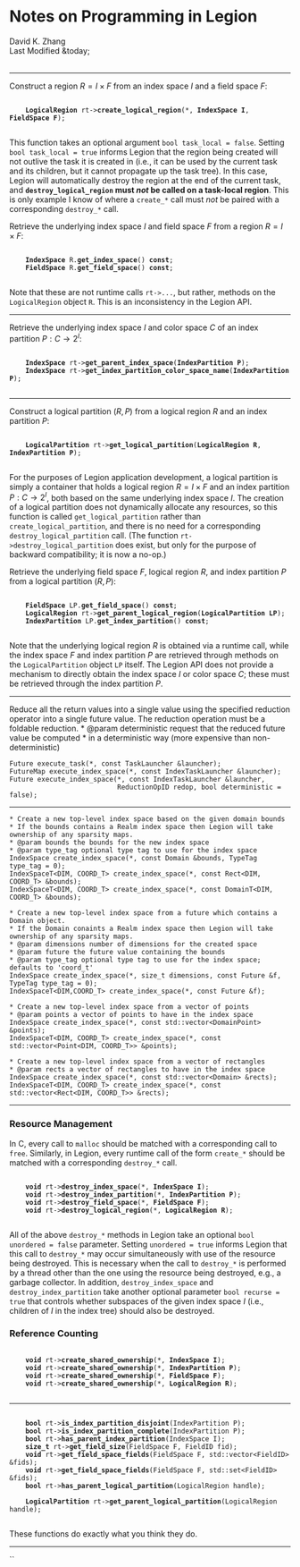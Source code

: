 # Notes on Programming in Legion

<div class="text-center">
    David K. Zhang<br>
    Last Modified &today;
</div><br>

--------------------------------------------------------------------------------

Construct a region $R = I \times F$ from an index space $I$ and a field space $F$:

<pre class="bg-light"><code>
    <b class="return-type">LogicalRegion</b> rt-><b class="func-name">create_logical_region</b>(*, <b class="arg">IndexSpace I</b>, <b class="arg">FieldSpace F</b>);

</code></pre>


This function takes an optional argument `bool task_local = false`. Setting `bool task_local = true` informs Legion that the region being created will not outlive the task it is created in (i.e., it can be used by the current task and its children, but it cannot propagate up the task tree). In this case, Legion will automatically destroy the region at the end of the current task, and **`destroy_logical_region` must _not_ be called on a task-local region**. This is only example I know of where a `create_*` call must _not_ be paired with a corresponding `destroy_*` call.

Retrieve the underlying index space $I$ and field space $F$ from a region $R = I \times F$:

<pre class="bg-light"><code>
    <b class="return-type">IndexSpace</b> R.<b class="func-name">get_index_space</b>() <b class="keyword">const</b>;
    <b class="return-type">FieldSpace</b> R.<b class="func-name">get_field_space</b>() <b class="keyword">const</b>;

</code></pre>

Note that these are not runtime calls `rt->...`, but rather, methods on the `LogicalRegion` object `R`. This is an inconsistency in the Legion API.

--------------------------------------------------------------------------------

Retrieve the underlying index space $I$ and color space $C$ of an index partition $P: C \to 2^I$:

<pre class="bg-light"><code>
    <b class="return-type">IndexSpace</b> rt-><b class="func-name">get_parent_index_space</b>(<b class="arg">IndexPartition P</b>);
    <b class="return-type">IndexSpace</b> rt-><b class="func-name">get_index_partition_color_space_name</b>(<b class="arg">IndexPartition P</b>);

</code></pre>

--------------------------------------------------------------------------------

Construct a logical partition $(R, P)$ from a logical region $R$ and an index partition $P$:

<pre class="bg-light"><code>
    <b class="return-type">LogicalPartition</b> rt-><b class="func-name">get_logical_partition</b>(<b class="arg">LogicalRegion R</b>, <b class="arg">IndexPartition P</b>);

</code></pre>

For the purposes of Legion application development, a logical partition is simply a container that holds a logical region $R = I \times F$ and an index partition $P: C \to 2^I$, both based on the same underlying index space $I$. The creation of a logical partition does not dynamically allocate any resources, so this function is called `get_logical_partition` rather than `create_logical_partition`, and there is no need for a corresponding `destroy_logical_partition` call. (The function `rt->destroy_logical_partition` does exist, but only for the purpose of backward compatibility; it is now a no-op.)

Retrieve the underlying field space $F$, logical region $R$, and index partition $P$ from a logical partition $(R, P)$:

<pre class="bg-light"><code>
    <b class="return-type">FieldSpace</b> LP.<b class="func-name">get_field_space</b>() <b class="keyword">const</b>;
    <b class="return-type">LogicalRegion</b> rt-><b class="func-name">get_parent_logical_region</b>(<b class="arg">LogicalPartition LP</b>);
    <b class="return-type">IndexPartition</b> LP.<b class="func-name">get_index_partition</b>() <b class="keyword">const</b>;

</code></pre>

Note that the underlying logical region $R$ is obtained via a runtime call, while the index space $F$ and index partition $P$ are retrieved through methods on the `LogicalPartition` object `LP` itself. The Legion API does not provide a mechanism to directly obtain the index space $I$ or color space $C$; these must be retrieved through the index partition $P$.

--------------------------------------------------------------------------------

Reduce all the return values into a single value using the specified
reduction operator into a single future value.  The reduction operation must be
a foldable reduction.
       * @param deterministic request that the reduced future value be computed
       *        in a deterministic way (more expensive than non-deterministic)

```
Future execute_task(*, const TaskLauncher &launcher);
FutureMap execute_index_space(*, const IndexTaskLauncher &launcher);
Future execute_index_space(*, const IndexTaskLauncher &launcher,
                           ReductionOpID redop, bool deterministic = false);
```

--------------------------------------------------------------------------------

```
* Create a new top-level index space based on the given domain bounds
* If the bounds contains a Realm index space then Legion will take ownership of any sparsity maps.
* @param bounds the bounds for the new index space
* @param type_tag optional type tag to use for the index space
IndexSpace create_index_space(*, const Domain &bounds, TypeTag type_tag = 0);
IndexSpaceT<DIM, COORD_T> create_index_space(*, const Rect<DIM, COORD_T> &bounds);
IndexSpaceT<DIM, COORD_T> create_index_space(*, const DomainT<DIM, COORD_T> &bounds);

* Create a new top-level index space from a future which contains a Domain object.
* If the Domain conaints a Realm index space then Legion will take ownership of any sparsity maps.
* @param dimensions number of dimensions for the created space
* @param future the future value containing the bounds
* @param type_tag optional type tag to use for the index space; defaults to 'coord_t'
IndexSpace create_index_space(*, size_t dimensions, const Future &f, TypeTag type_tag = 0);
IndexSpaceT<DIM,COORD_T> create_index_space(*, const Future &f);
```

```
* Create a new top-level index space from a vector of points
* @param points a vector of points to have in the index space
IndexSpace create_index_space(*, const std::vector<DomainPoint> &points);
IndexSpaceT<DIM, COORD_T> create_index_space(*, const std::vector<Point<DIM, COORD_T>> &points);
```

```
* Create a new top-level index space from a vector of rectangles
* @param rects a vector of rectangles to have in the index space
IndexSpace create_index_space(*, const std::vector<Domain> &rects);
IndexSpaceT<DIM, COORD_T> create_index_space(*, const std::vector<Rect<DIM, COORD_T>> &rects);
```

--------------------------------------------------------------------------------

### Resource Management

In C, every call to `malloc` should be matched with a corresponding call to `free`. Similarly, in Legion, every runtime call of the form `create_*` should be matched with a corresponding `destroy_*` call.

<pre class="bg-light"><code>
    <b class="return-type">void</b> rt-><b class="func-name">destroy_index_space</b>(*, <b class="arg">IndexSpace I</b>);
    <b class="return-type">void</b> rt-><b class="func-name">destroy_index_partition</b>(*, <b class="arg">IndexPartition P</b>);
    <b class="return-type">void</b> rt-><b class="func-name">destroy_field_space</b>(*, <b class="arg">FieldSpace F</b>);
    <b class="return-type">void</b> rt-><b class="func-name">destroy_logical_region</b>(*, <b class="arg">LogicalRegion R</b>);

</code></pre>

All of the above `destroy_*` methods in Legion take an optional `bool unordered = false` parameter. Setting `unordered = true` informs Legion that this call to `destroy_*` may occur simultaneously with use of the resource being destroyed. This is necessary when the call to `destroy_*` is performed by a thread other than the one using the resource being destroyed, e.g., a garbage collector. In addition, `destroy_index_space` and `destroy_index_partition` take another optional parameter `bool recurse = true` that controls whether subspaces of the given index space $I$ (i.e., children of $I$ in the index tree) should also be destroyed.

### Reference Counting

<pre class="bg-light"><code>
    <b class="return-type">void</b> rt-><b class="func-name">create_shared_ownership</b>(*, <b class="arg">IndexSpace I</b>);
    <b class="return-type">void</b> rt-><b class="func-name">create_shared_ownership</b>(*, <b class="arg">IndexPartition P</b>);
    <b class="return-type">void</b> rt-><b class="func-name">create_shared_ownership</b>(*, <b class="arg">FieldSpace F</b>);
    <b class="return-type">void</b> rt-><b class="func-name">create_shared_ownership</b>(*, <b class="arg">LogicalRegion R</b>);

</code></pre>

--------------------------------------------------------------------------------

<pre class="bg-light"><code>
    <b class="return-type">bool</b> rt-><b class="func-name">is_index_partition_disjoint</b>(IndexPartition P);
    <b class="return-type">bool</b> rt-><b class="func-name">is_index_partition_complete</b>(IndexPartition P);
    <b class="return-type">bool</b> rt-><b class="func-name">has_parent_index_partition</b>(IndexSpace I);
    <b class="return-type">size_t</b> rt-><b class="func-name">get_field_size</b>(FieldSpace F, FieldID fid);
    <b class="return-type">void</b> rt-><b class="func-name">get_field_space_fields</b>(FieldSpace F, std::vector&lt;FieldID&gt; &amp;fids);
    <b class="return-type">void</b> rt-><b class="func-name">get_field_space_fields</b>(FieldSpace F, std::set&lt;FieldID&gt; &amp;fids);
    <b class="return-type">bool</b> rt-><b class="func-name">has_parent_logical_partition</b>(LogicalRegion handle);

    <b class="return-type">LogicalPartition</b> rt-><b class="func-name">get_parent_logical_partition</b>(LogicalRegion handle);

</code></pre>

These functions do exactly what you think they do.

--------------------------------------------------------------------------------

``
